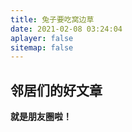 ```yaml
---
title: 兔子要吃窝边草
date: 2021-02-08 03:24:04
aplayer: false
sitemap: false
---
```

## 邻居们的好文章

**就是朋友圈啦！**
<div id="article-container"></div>